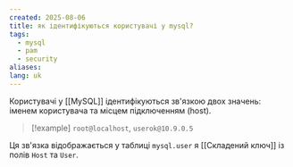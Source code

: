 ```yaml
---
created: 2025-08-06
title: як ідентифікуються користувачі у mysql?
tags:
  - mysql
  - pam
  - security
aliases: 
lang: uk
---
```


Користувачі у [[MySQL]] ідентифікуються зв'язкою двох значень: іменем користувача та місцем підключенням (host). 

> [!example] 
> `root@localhost`, `userok@10.9.0.5`

Ця зв'язка відображається у таблиці `mysql.user` я [[Складений ключ]] із полів `Host` та `User`.

